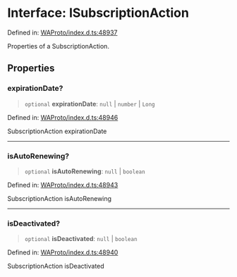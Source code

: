 # Interface: ISubscriptionAction

Defined in: [WAProto/index.d.ts:48937](https://github.com/Fokusdotid/bail/blob/3bd64a6fd6e8fc52d3ec9ba842534bed26103555/WAProto/index.d.ts#L48937)

Properties of a SubscriptionAction.

## Properties

### expirationDate?

> `optional` **expirationDate**: `null` \| `number` \| `Long`

Defined in: [WAProto/index.d.ts:48946](https://github.com/Fokusdotid/bail/blob/3bd64a6fd6e8fc52d3ec9ba842534bed26103555/WAProto/index.d.ts#L48946)

SubscriptionAction expirationDate

***

### isAutoRenewing?

> `optional` **isAutoRenewing**: `null` \| `boolean`

Defined in: [WAProto/index.d.ts:48943](https://github.com/Fokusdotid/bail/blob/3bd64a6fd6e8fc52d3ec9ba842534bed26103555/WAProto/index.d.ts#L48943)

SubscriptionAction isAutoRenewing

***

### isDeactivated?

> `optional` **isDeactivated**: `null` \| `boolean`

Defined in: [WAProto/index.d.ts:48940](https://github.com/Fokusdotid/bail/blob/3bd64a6fd6e8fc52d3ec9ba842534bed26103555/WAProto/index.d.ts#L48940)

SubscriptionAction isDeactivated

